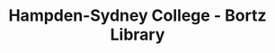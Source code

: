 ---
layout: repo
title: "Hampden-Sydney College - Bortz Library"
id: 16184
permalink: repos/16184/
---